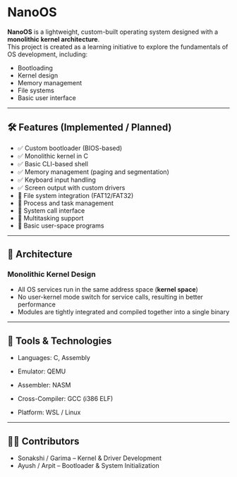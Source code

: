 # NanoOS

**NanoOS** is a lightweight, custom-built operating system designed with a **monolithic kernel architecture**.  
This project is created as a learning initiative to explore the fundamentals of OS development, including:

- Bootloading  
- Kernel design  
- Memory management  
- File systems  
- Basic user interface

---

## 🛠️ Features (Implemented / Planned)

- ✅ Custom bootloader (BIOS-based)
- ✅ Monolithic kernel in C
- ✅ Basic CLI-based shell
- ✅ Memory management (paging and segmentation)
- ✅ Keyboard input handling
- ✅ Screen output with custom drivers
- 🔲 File system integration (FAT12/FAT32)
- 🔲 Process and task management
- 🔲 System call interface
- 🔲 Multitasking support
- 🔲 Basic user-space programs

---

## 🧩 Architecture

### Monolithic Kernel Design

- All OS services run in the same address space (**kernel space**)
- No user-kernel mode switch for service calls, resulting in better performance
- Modules are tightly integrated and compiled together into a single binary

---

## 🤖 Tools & Technologies
- Languages: C, Assembly

- Emulator: QEMU

- Assembler: NASM

- Cross-Compiler: GCC (i386 ELF)

- Platform: WSL / Linux
---
## 👨‍💻 Contributors
- Sonakshi / Garima – Kernel & Driver Development
- Ayush / Arpit – Bootloader & System Initialization

